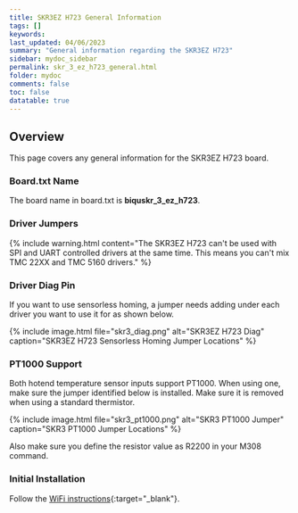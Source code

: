 ```yaml
---
title: SKR3EZ H723 General Information
tags: []
keywords: 
last_updated: 04/06/2023
summary: "General information regarding the SKR3EZ H723"
sidebar: mydoc_sidebar
permalink: skr_3_ez_h723_general.html
folder: mydoc
comments: false
toc: false
datatable: true
---
```


## Overview

This page covers any general information for the SKR3EZ H723 board. 

### Board.txt Name

The board name in board.txt is **biquskr_3_ez_h723**.

### Driver Jumpers

{% include warning.html content="The SKR3EZ H723 can't be used with SPI and UART controlled drivers at the same time. This means you can't mix TMC 22XX and TMC 5160 drivers." %}

### Driver Diag Pin

If you want to use sensorless homing, a jumper needs adding under each driver you want to use it for as shown below.

{% include image.html file="skr3_diag.png" alt="SKR3EZ H723 Diag" caption="SKR3EZ H723 Sensorless Homing Jumper Locations" %}

### PT1000 Support

Both hotend temperature sensor inputs support PT1000. When using one, make sure the jumper identified below is installed. Make sure it is removed when using a standard thermistor.  

{% include image.html file="skr3_pt1000.png" alt="SKR3 PT1000 Jumper" caption="SKR3 PT1000 Jumper Locations" %}

Also make sure you define the resistor value as R2200 in your M308 command.

### Initial Installation

Follow the [WiFi instructions](skr_3_ez_h723_connected_wifi.html){:target="_blank"}.